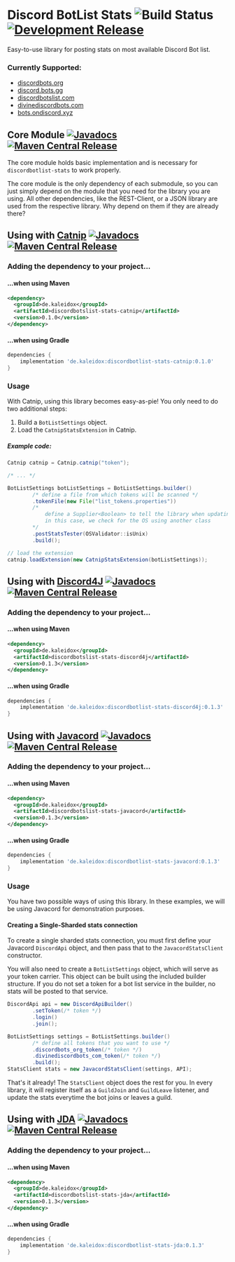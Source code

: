 # Discord BotList Stats ![Build Status](https://github.com/burdoto/VBAN-API/workflows/Build%20Tests/badge.svg) [![Development Release](https://jitpack.io/v/burdoto/discordbotlist-stats.svg)](https://jitpack.io/#burdoto/discordbotlist-stats)
Easy-to-use library for posting stats on most available Discord Bot list.

### Currently Supported:
- [discordbots.org](https://discordbots.org/)
- [discord.bots.gg](https://discord.bots.gg/)
- [discordbotslist.com](https://discordbotlist.com/)
- [divinediscordbots.com](https://divinediscordbots.com/)
- [bots.ondiscord.xyz](https://bots.ondiscord.xyz/)

## Core Module [![Javadocs](http://javadoc.io/badge/de.kaleidox/discordbotlist-stats-core.svg)](http://javadoc.io/doc/de.kaleidox/discordbotlist-stats-core) [![Maven Central Release](https://maven-badges.herokuapp.com/maven-central/de.kaleidox/discordbotlist-stats-core/badge.svg)](https://maven-badges.herokuapp.com/maven-central/de.kaleidox/discordbotlist-stats-core)
The core module holds basic implementation and is necessary for `discordbotlist-stats` to work properly.

The core module is the only dependency of each submodule, so you can just simply depend on the module that you need for the library you are using.
All other dependencies, like the REST-Client, or a JSON library are used from the respective library. Why depend on them if they are already there?  

## Using with [Catnip](https://github.com/mewna/catnip) [![Javadocs](http://javadoc.io/badge/de.kaleidox/discordbotlist-stats-catnip.svg)](http://javadoc.io/doc/de.kaleidox/discordbotlist-stats-catnip) [![Maven Central Release](https://maven-badges.herokuapp.com/maven-central/de.kaleidox/discordbotlist-stats-catnip/badge.svg)](https://maven-badges.herokuapp.com/maven-central/de.kaleidox/discordbotlist-stats-catnip)
### Adding the dependency to your project...
#### ...when using Maven
```xml
<dependency>
  <groupId>de.kaleidox</groupId>
  <artifactId>discordbotslist-stats-catnip</artifactId>
  <version>0.1.0</version>
</dependency>
```
#### ...when using Gradle
```groovy
dependencies {
    implementation 'de.kaleidox:discordbotlist-stats-catnip:0.1.0'
}
```
### Usage
With Catnip, using this library becomes easy-as-pie!
You only need to do two additional steps:

1. Build a `BotListSettings` object.
2. Load the `CatnipStatsExtension` in Catnip.
##### Example code:
```java
Catnip catnip = Catnip.catnip("token");

/* ... */

BotListSettings botListSettings = BotListSettings.builder()
        /* define a file from which tokens will be scanned */
        .tokenFile(new File("list_tokens.properties"))
        /* 
            define a Supplier<Boolean> to tell the library when updating should be disabled
            in this case, we check for the OS using another class
        */
        .postStatsTester(OSValidator::isUnix)
        .build();

// load the extension
catnip.loadExtension(new CatnipStatsExtension(botListSettings));
```

## Using with [Discord4J](https://github.com/Discord4J/Discord4J) [![Javadocs](http://javadoc.io/badge/de.kaleidox/discordbotlist-stats-discord4j.svg)](http://javadoc.io/doc/de.kaleidox/discordbotlist-stats-discord4j) [![Maven Central Release](https://maven-badges.herokuapp.com/maven-central/de.kaleidox/discordbotlist-stats-discord4j/badge.svg)](https://maven-badges.herokuapp.com/maven-central/de.kaleidox/discordbotlist-stats-discord4j)
### Adding the dependency to your project...
#### ...when using Maven
```xml
<dependency>
  <groupId>de.kaleidox</groupId>
  <artifactId>discordbotslist-stats-discord4j</artifactId>
  <version>0.1.3</version>
</dependency>
```
#### ...when using Gradle
```groovy
dependencies {
    implementation 'de.kaleidox:discordbotlist-stats-discord4j:0.1.3'
}
```

## Using with [Javacord](https://github.com/Javacord/Javacord) [![Javadocs](http://javadoc.io/badge/de.kaleidox/discordbotlist-stats-javacord.svg)](http://javadoc.io/doc/de.kaleidox/discordbotlist-stats-javacord) [![Maven Central Release](https://maven-badges.herokuapp.com/maven-central/de.kaleidox/discordbotlist-stats-javacord/badge.svg)](https://maven-badges.herokuapp.com/maven-central/de.kaleidox/discordbotlist-stats-javacord)
### Adding the dependency to your project...
#### ...when using Maven
```xml
<dependency>
  <groupId>de.kaleidox</groupId>
  <artifactId>discordbotslist-stats-javacord</artifactId>
  <version>0.1.3</version>
</dependency>
```
#### ...when using Gradle
```groovy
dependencies {
    implementation 'de.kaleidox:discordbotlist-stats-javacord:0.1.3'
}
```
### Usage
You have two possible ways of using this library.
In these examples, we will be using Javacord for demonstration purposes.
#### Creating a Single-Sharded stats connection
To create a single sharded stats connection, you must first define your Javacord `DiscordApi` object, and then pass that to the `JavacordStatsClient` constructor.

You will also need to create a `BotListSettings` object, which will serve as your token carrier.
This object can be built using the included builder structure.
If you do not set a token for a bot list service in the builder, no stats will be posted to that service. 
```java
DiscordApi api = new DiscordApiBuilder()
        .setToken(/* token */)
        .login()
        .join();

BotListSettings settings = BotListSettings.builder()
        /* define all tokens that you want to use */
        .discordbots_org_token(/* token */)
        .divinediscordbots_com_token(/* token */)
        .build();
StatsClient stats = new JavacordStatsClient(settings, API);
```
That's it already! The `StatsClient` object does the rest for you.
In every library, it will register itself as a `GuildJoin` and `GuildLeave` listener, 
and update the stats everytime the bot joins or leaves a guild.

## Using with [JDA](https://github.com/DV8FromTheWorld/JDA) [![Javadocs](http://javadoc.io/badge/de.kaleidox/discordbotlist-stats-jda.svg)](http://javadoc.io/doc/de.kaleidox/discordbotlist-stats-jda) [![Maven Central Release](https://maven-badges.herokuapp.com/maven-central/de.kaleidox/discordbotlist-stats-jda/badge.svg)](https://maven-badges.herokuapp.com/maven-central/de.kaleidox/discordbotlist-stats-jda)
### Adding the dependency to your project...
#### ...when using Maven
```xml
<dependency>
  <groupId>de.kaleidox</groupId>
  <artifactId>discordbotslist-stats-jda</artifactId>
  <version>0.1.3</version>
</dependency>
```
#### ...when using Gradle
```groovy
dependencies {
    implementation 'de.kaleidox:discordbotlist-stats-jda:0.1.3'
}
```
